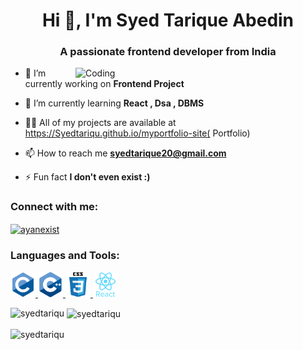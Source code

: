 
<h1 align="center">Hi 👋, I'm Syed Tarique Abedin</h1>
<h3 align="center">A passionate frontend developer from India</h3>
<img align="right" alt="Coding" width="400" src="https://cdn.dribbble.com/users/1162077/screenshots/3848914/programmer.gif">


- 🔭 I’m currently working on **Frontend Project**

- 🌱 I’m currently learning **React , Dsa , DBMS**

- 👨‍💻 All of my projects are available at https://Syedtariqu.github.io/myportfolio-site( Portfolio)

- 📫 How to reach me **syedtarique20@gmail.com**
- ⚡ Fun fact **I don't even exist :)**

<h3 align="left">Connect with me:</h3>
<p align="left">
<a href="https://instagram.com/ayanexist" target="blank"><img align="center" src="https://raw.githubusercontent.com/rahuldkjain/github-profile-readme-generator/master/src/images/icons/Social/instagram.svg" alt="ayanexist" height="30" width="40" /></a>
</p>

<h3 align="left">Languages and Tools:</h3>
<p align="left"> <a href="https://www.cprogramming.com/" target="_blank" rel="noreferrer"> <img src="https://raw.githubusercontent.com/devicons/devicon/master/icons/c/c-original.svg" alt="c" width="40" height="40"/> </a> <a href="https://www.w3schools.com/cpp/" target="_blank" rel="noreferrer"> <img src="https://raw.githubusercontent.com/devicons/devicon/master/icons/cplusplus/cplusplus-original.svg" alt="cplusplus" width="40" height="40"/> </a> <a href="https://www.w3schools.com/css/" target="_blank" rel="noreferrer"> <img src="https://raw.githubusercontent.com/devicons/devicon/master/icons/css3/css3-original-wordmark.svg" alt="css3" width="40" height="40"/> </a> <a href="https://reactjs.org/" target="_blank" rel="noreferrer"> <img src="https://raw.githubusercontent.com/devicons/devicon/master/icons/react/react-original-wordmark.svg" alt="react" width="40" height="40"/> </a> </p>

<p><img align="left" src="https://github-readme-stats.vercel.app/api/top-langs?username=syedtariqu&show_icons=true&locale=en&layout=compact" alt="syedtariqu" /></p>

<p>&nbsp;<img align="center" src="https://github-readme-stats.vercel.app/api?username=syedtariqu&show_icons=true&locale=en" alt="syedtariqu" /></p>

<p><img align="center" src="https://github-readme-streak-stats.herokuapp.com/?user=syedtariqu&" alt="syedtariqu" /></p>
